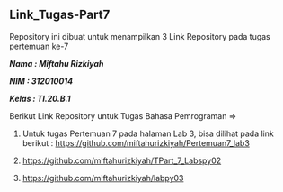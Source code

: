 ## Link_Tugas-Part7
Repository ini dibuat untuk menampilkan 3 Link Repository pada tugas pertemuan ke-7

***Nama : Miftahu Rizkiyah***

***NIM : 312010014***

***Kelas : TI.20.B.1***

Berikut Link Repository untuk Tugas Bahasa Pemrograman =>

1. Untuk tugas Pertemuan 7 pada halaman Lab 3, bisa dilihat pada link berikut :
 https://github.com/miftahurizkiyah/Pertemuan7_lab3

2. https://github.com/miftahurizkiyah/TPart_7_Labspy02

3. https://github.com/miftahurizkiyah/labpy03
